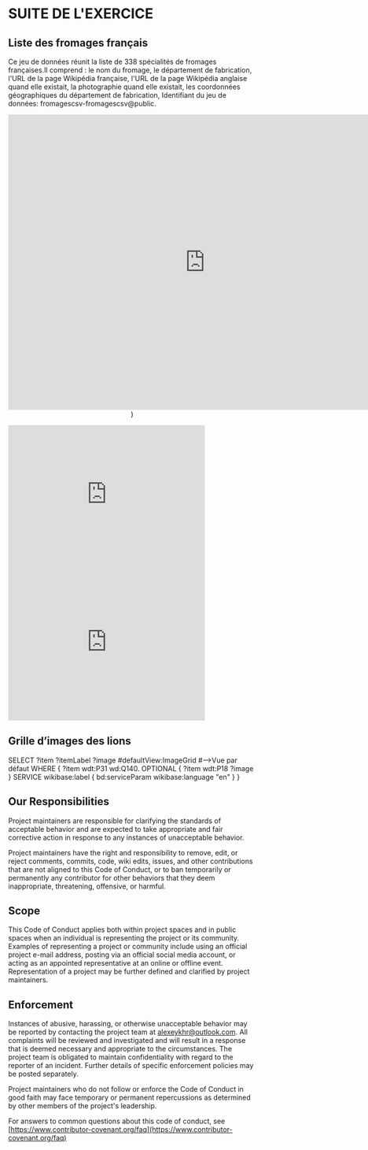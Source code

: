 # SUITE DE L'EXERCICE

## Liste des fromages français
<p color="red">Ce jeu de données réunit la liste de 338 spécialités de fromages françaises.Il comprend : le nom du fromage, le département de fabrication, l'URL de la page Wikipédia française, l'URL de la page Wikipédia anglaise quand elle existait, la photographie quand elle existait, les coordonnées géographiques du département de fabrication, Identifiant du jeu de données: fromagescsv-fromagescsv@public.</p>

<p align="center"><iframe frameborder="0" width="800" height="600" src="https://data.opendatasoft.com/map/embed/filtre_en_polygone/?&static=false&scrollWheelZoom=false"></iframe>)</p>
<iframe src="https://data.opendatasoft.com/chart/embed/camembert0/?&static=false&datasetcard=false" width="400" height="300" frameborder="0"></iframe>
<iframe src="https://data.opendatasoft.com/chart/embed/radar/?&static=false&datasetcard=false" width="400" height="300" frameborder="0"></iframe>

## Grille d’images des lions

SELECT ?item ?itemLabel ?image
     #defaultView:ImageGrid #-->Vue par défaut 
WHERE
{
	?item wdt:P31 wd:Q140. 
	OPTIONAL {
		?item wdt:P18 ?image
	} 
	SERVICE wikibase:label { bd:serviceParam wikibase:language "en" }
} 

## Our Responsibilities

Project maintainers are responsible for clarifying the standards of acceptable
behavior and are expected to take appropriate and fair corrective action in
response to any instances of unacceptable behavior.

Project maintainers have the right and responsibility to remove, edit, or
reject comments, commits, code, wiki edits, issues, and other contributions
that are not aligned to this Code of Conduct, or to ban temporarily or
permanently any contributor for other behaviors that they deem inappropriate,
threatening, offensive, or harmful.

## Scope

This Code of Conduct applies both within project spaces and in public spaces
when an individual is representing the project or its community. Examples of
representing a project or community include using an official project e-mail
address, posting via an official social media account, or acting as an appointed
representative at an online or offline event. Representation of a project may be
further defined and clarified by project maintainers.

## Enforcement

Instances of abusive, harassing, or otherwise unacceptable behavior may be
reported by contacting the project team at alexeykhr@outlook.com. All
complaints will be reviewed and investigated and will result in a response that
is deemed necessary and appropriate to the circumstances. The project team is
obligated to maintain confidentiality with regard to the reporter of an incident.
Further details of specific enforcement policies may be posted separately.

Project maintainers who do not follow or enforce the Code of Conduct in good
faith may face temporary or permanent repercussions as determined by other
members of the project's leadership.


[homepage]: https://www.contributor-covenant.org

For answers to common questions about this code of conduct, see
[https://www.contributor-covenant.org/faq](https://www.contributor-covenant.org/faq)
